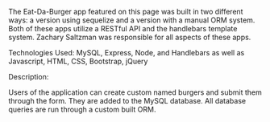 The Eat-Da-Burger app featured on this page was built in two different ways: a version using sequelize and a version with a manual ORM system.  Both of these apps utilize a RESTful API and the handlebars template system.  Zachary Saltzman was responsible for all aspects of these apps.

Technologies Used: MySQL, Express, Node, and Handlebars as well as Javascript, HTML, CSS, Bootstrap, jQuery

Description:

Users of the application can create custom named burgers and submit them through the form.  They are added to the MySQL database.  All database queries are run through a custom built ORM.
